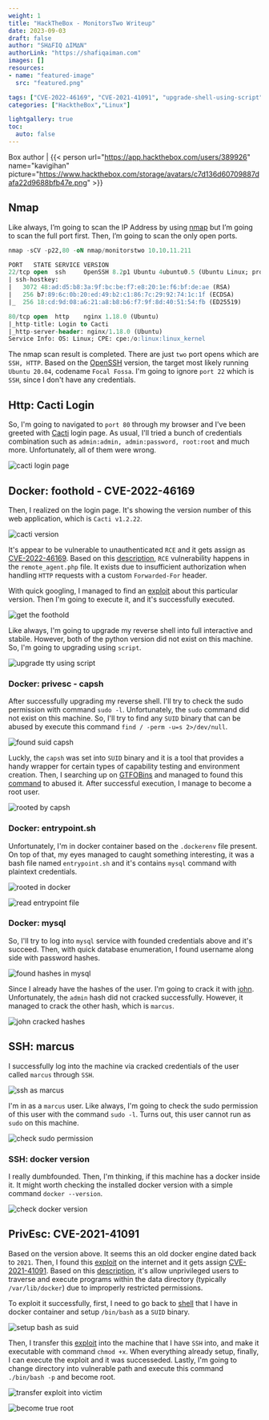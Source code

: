 ```yaml
---
weight: 1
title: "HackTheBox - MonitorsTwo Writeup"
date: 2023-09-03
draft: false
author: "SH∆FIQ ∆IM∆N"
authorLink: "https://shafiqaiman.com"
images: []
resources:
- name: "featured-image"
  src: "featured.png"

tags: ["CVE-2022-46169", "CVE-2021-41091", "upgrade-shell-using-script", "rce", "GTFOBins", "capsh", "mysql", "john", "docker"]
categories: ["HacktheBox","Linux"]

lightgallery: true
toc:
  auto: false
---
```


Box author | {{< person url="https://app.hackthebox.com/users/389926" name="kavigihan" picture="https://www.hackthebox.com/storage/avatars/c7d136d60709887dafa22d9688bfb47e.png" >}}

<!--more-->

## Nmap
Like always, I’m going to scan the IP Address by using [nmap](https://nmap.org/) but I’m going to scan the full port first. Then, I’m going to scan the only open ports.

```sql
nmap -sCV -p22,80 -oN nmap/monitorstwo 10.10.11.211

PORT   STATE SERVICE VERSION
22/tcp open  ssh     OpenSSH 8.2p1 Ubuntu 4ubuntu0.5 (Ubuntu Linux; protocol 2.0)
| ssh-hostkey: 
|   3072 48:ad:d5:b8:3a:9f:bc:be:f7:e8:20:1e:f6:bf:de:ae (RSA)
|   256 b7:89:6c:0b:20:ed:49:b2:c1:86:7c:29:92:74:1c:1f (ECDSA)
|_  256 18:cd:9d:08:a6:21:a8:b8:b6:f7:9f:8d:40:51:54:fb (ED25519)

80/tcp open  http    nginx 1.18.0 (Ubuntu)
|_http-title: Login to Cacti
|_http-server-header: nginx/1.18.0 (Ubuntu)
Service Info: OS: Linux; CPE: cpe:/o:linux:linux_kernel
```

The nmap scan result is completed. There are just `two` port opens which are `SSH, HTTP`. Based on the [OpenSSH](https://bugs.launchpad.net/ubuntu/+source/openssh/1:8.2p1-4ubuntu0.5) version, the target most likely running `Ubuntu 20.04`, codename `Focal Fossa`. I'm going to ignore `port 22` which is `SSH`, since I don't have any credentials.

## Http: Cacti Login
So, I'm going to navigated to `port 80` through my browser and I've been greeted with [Cacti](http://www.cacti.net/) login page. As usual, I'll tried a bunch of credentials combination such as `admin:admin, admin:password, root:root` and much more. Unfortunately, all of them were wrong.

![cacti login page](http-cacti-login.png "cacti login page")

## Docker: foothold - CVE-2022-46169
Then, I realized on the login page. It's showing the version number of this web application, which is `Cacti v1.2.22`. 

![cacti version](http-cacti-login-version.png "cacti version")

It's appear to be vulnerable to unauthenticated `RCE` and it gets assign as [CVE-2022-46169](https://nvd.nist.gov/vuln/detail/CVE-2022-46169). Based on this [description](https://pentest-tools.com/vulnerabilities-exploits/cacti-remote-code-execution_CVE-2022-46169), `RCE` vulnerability happens in the `remote_agent.php` file. It exists due to insufficient authorization when handling `HTTP` requests with a custom `Forwarded-For` header. 

With quick googling, I managed to find an [exploit](https://github.com/FredBrave/CVE-2022-46169-CACTI-1.2.22) about this particular version. Then I'm going to execute it, and it's successfully executed.

![get the foothold](exploit-to-foothold.png "get the foothold")

Like always, I'm going to upgrade my reverse shell into full interactive and stabile. However, both of the python version did not exist on this machine. So, I'm going to upgrading using `script`.

![upgrade tty using script](upgrading-tty-using-script.png "upgrade tty using script")

### Docker: privesc - capsh
After successfully upgrading my reverse shell. I'll try to check the sudo permission with command `sudo -l`. Unfortunately, the `sudo` command did not exist on this machine. So, I'll try to find any `SUID` binary that can be abused by execute this command `find / -perm -u=s 2>/dev/null`.

![found suid capsh](found-suid-binary-capsh.png "found suid capsh")

Luckly, the `capsh` was set into `SUID` binary and it is a tool that provides a handy wrapper for certain types of capability testing and environment creation. Then, I searching up on [GTFOBins](https://gtfobins.github.io/) and managed to found this [command](https://gtfobins.github.io/gtfobins/capsh/#suid) to abused it. After successful execution, I manage to become a root user.

![rooted by capsh](get-root-using-capsh.png "rooted by capsh")

### Docker: entrypoint.sh
Unfortunately, I'm in docker container based on the `.dockerenv` file present. On top of that, my eyes managed to caught something interesting, it was a bash file named `entrypoint.sh` and it's contains `mysql` command with plaintext credentials.

![rooted in docker](realized-im-in-docker.png "rooted in docker")

![read entrypoint file](read-entrypoint-file.png "read entrypoint file")

### Docker: mysql
So, I'll try to log into `mysql` service with founded credentials above and it's succeed. Then, with quick database enumeration, I found username along side with password hashes.

![found hashes in mysql](all-hashes-from-mysql.png "found hashes in mysql")

Since I already have the hashes of the user. I'm going to crack it with [john](https://github.com/openwall/john). Unfortunately, the `admin` hash did not cracked successfully. However, it managed to crack the other hash, which is `marcus`.

![john cracked hashes](john-cracked-marcus.png "john cracked hashes")

## SSH: marcus
I successfully log into the machine via cracked credentials of the user called `marcus` through `SSH`.

![ssh as marcus](ssh-in-marcus.png "ssh as marcus")

I'm in as a `marcus` user. Like always, I'm going to check the sudo permission of this user with the command `sudo -l`. Turns out, this user cannot run as `sudo` on this machine.

![check sudo permission](check-the-sudo-permission.png "check sudo permission")

### SSH: docker version
I really dumbfounded. Then, I'm thinking, if this machine has a docker inside it. It might worth checking the installed docker version with a simple command `docker --version`.

![check docker version](check-docker-version.png "check docker version")

## PrivEsc: CVE-2021-41091 
Based on the version above. It seems this an old docker engine dated back to `2021`. Then, I found this [exploit](https://github.com/UncleJ4ck/CVE-2021-41091/tree/main) on the internet and it gets assign [CVE-2021-41091](https://cve.mitre.org/cgi-bin/cvename.cgi?name=CVE-2021-41091). Based on this [description](https://github.com/UncleJ4ck/CVE-2021-41091/tree/main#vulnerability-summary), it's allow unprivileged users to traverse and execute programs within the data directory (typically `/var/lib/docker`) due to improperly restricted permissions. 

To exploit it successfully, first, I need to go back to [shell](https://shafiqaiman.com/posts/htb/monitorstwo/#docker-privesc---capsh) that I have in docker container and setup `/bin/bash` as a `SUID` binary.

![setup bash as suid](setup-bin-bash-in-docker.png "setup bash as suid")

Then, I transfer this [exploit](https://github.com/UncleJ4ck/CVE-2021-41091) into the machine that I have `SSH` into, and make it executable with command `chmod +x`. When everything already setup, finally, I can execute the exploit and it was successeded. Lastly, I'm going to change directory into vulnerable path and execute this command `./bin/bash -p` and become root.

![transfer exploit into victim](transfer-the-exploit-into-victim.png "transfer exploit into victim")

![become true root](become-root.png "become true root")